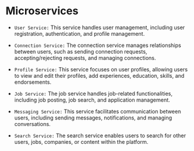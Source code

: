 # Microservices

- `User Service:` This service handles user management, including user registration, authentication, and profile management.

- `Connection Service:` The connection service manages relationships between users, such as sending connection requests, accepting/rejecting requests, and managing connections.

- `Profile Service:` This service focuses on user profiles, allowing users to view and edit their profiles, add experiences, education, skills, and endorsements.

- `Job Service:` The job service handles job-related functionalities, including job posting, job search, and application management.

- `Messaging Service:` This service facilitates communication between users, including sending messages, notifications, and managing conversations.

- `Search Service:` The search service enables users to search for other users, jobs, companies, or content within the platform.